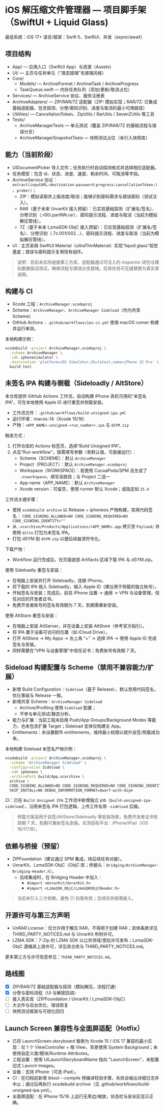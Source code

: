 # iOS 解压缩文件管理器 — 项目脚手架（SwiftUI + Liquid Glass)

最低系统：iOS 17+
语言/框架：Swift 5、SwiftUI、并发（async/await）

## 项目结构

- App/ — 应用入口（SwiftUI App）与资源（Assets）
- UI/ — 主页与任务单元（“液态玻璃”毛玻璃风格）
- Core/
  - Models/ — ArchiveFormat / ArchiveTask / ArchiveProgress
  - TaskQueue.swift — 内存任务队列（添加/更新/取消占位）
- Services/ — ArchiveService 协议、服务注册表
- ArchiveAdapters/ — ZIP/RAR/7Z 适配器（ZIP: 模拟实现；RAR/7Z: 已集成基础适配器，包含探测、分卷/密码识别、进度与取消的最小可用路径）
- Utilities/ — CancellationToken、ZipUtils / RarUtils / SevenZUtils 等工具
- Tests/
  - ArchiveManagerTests — 单元测试（覆盖 ZIP/RAR/7Z 的基础流程与错误分支）
  - ArchiveManagerSnapshotTests — 快照测试占位（未引入快照库）

## 能力（当前阶段）

- UIDocumentPicker 导入文件；任务执行时自动探测格式并选择相应适配器。
- 任务模型：包含 id、状态、进度、速度、剩余时间、可取消等字段。
- ArchiveService 协议：`extract(inputURL:destination:password:progress:cancellationToken:)`、`probe()`；
  - ZIP：模拟读取并上报进度/取消；能够识别密码需求与错误密码（测试注入）。
  - RAR（基于未来 UnrarKit 接入预留）：已实现基础探测（扩展名/签名）、分卷识别（.r00/.partNN.rar）、密码提示流程、进度与取消（当前为模拟解压管线）。
  - 7Z（基于未来 LzmaSDK-ObjC 接入预留）：已实现基础探测（扩展名/签名）、分卷识别（.7z.001/002…）、密码提示流程、进度与取消（当前为模拟解压管线）。
- UI：主页采用 SwiftUI Material（ultraThinMaterial）实现“liquid glass”视觉基底；错误与密码提示复用现有组件。

> 说明：目前未实际链接第三方库，适配器通过可注入的 inspector 闭包与模拟数据驱动测试，确保流程与错误分支就绪。后续任务可无缝替换为真实库调用。

## 构建与 CI

- Xcode 工程：`ArchiveManager.xcodeproj`
- Scheme：`ArchiveManager`、`ArchiveManager Sideload`（均为共享 Scheme）
- GitHub Actions：`.github/workflows/ios-ci.yml` 使用 macOS runner 构建并运行单测。

本地构建示例：

```bash
xcodebuild -project ArchiveManager.xcodeproj \
  -scheme ArchiveManager \
  -sdk iphonesimulator \
  -destination 'platform=iOS Simulator,OS=latest,name=iPhone 15 Pro' \
  build test
```

## 未签名 IPA 构建与侧载（Sideloadly / AltStore）

本仓库提供 GitHub Actions 工作流，自动构建 iPhone 真机可用的“未签名 IPA”，可在本地使用 Apple ID 进行重签并侧载安装。

- 工作流文件：`.github/workflows/build-unsigned-ipa.yml`
- 运行环境：macos-14（Xcode 15/16）
- 产物：`<APP_NAME>-unsigned-<run_number>.ipa` 与 `dSYM.zip`

触发方式：

1) 打开仓库的 Actions 标签页，选择“Build Unsigned IPA”。
2) 点击“Run workflow”，按需填写参数（有默认值，可直接运行）：
   - Scheme（SCHEME）：默认 `ArchiveManager`
   - Project（PROJECT）：默认 `ArchiveManager.xcodeproj`
   - Workspace（WORKSPACE）：若使用 CocoaPods/SPM 且生成了 `.xcworkspace`，填写该路径；与 Project 二选一
   - App name（APP_NAME）：默认 `ArchiveManager`
   - Xcode version：可留空，使用 runner 默认 Xcode；或指定如 `15.4`

工作流关键步骤：

- 使用 `xcodebuild archive` 以 Release + iphoneos 产物构建，禁用代码签名：
  `CODE_SIGNING_ALLOWED=NO CODE_SIGNING_REQUIRED=NO CODE_SIGNING_IDENTITY=""`
- 从 `.xcarchive/Products/Applications/<APP_NAME>.app` 拷贝至 `Payload/` 并使用 `ditto` 打包为未签名 IPA。
- 打包 dSYM 到 `dSYM.zip` 以便后续崩溃符号化。

下载产物：

- Workflow 运行完成后，在页面底部 Artifacts 区域下载 IPA 与 dSYM.zip。

使用 Sideloadly 重签与安装：

- 在电脑上安装并打开 Sideloadly，连接 iPhone。
- 将下载的 IPA 拖入 Sideloadly，输入 Apple ID（建议用于侧载的独立账号）。
- 开始签名与安装；完成后，前往 iPhone 设置 → 通用 → VPN 与设备管理，信任对应的开发者证书。
- 免费开发者账号的签名有效期为 7 天，到期需重新安装。

使用 AltStore 重签与安装：

- 在电脑上安装 AltServer，并在设备上安装 AltStore（参考官方指引）。
- 将 IPA 置于设备可访问的位置（如 iCloud Drive）。
- 打开 AltStore → My Apps → 左上角 “+” → 选择 IPA → 使用 Apple ID 完成签名与安装。
- 同样需要在“VPN 与设备管理”中信任证书；免费账号有效期 7 天。

## Sideload 构建配置与 Scheme（禁用不兼容能力/扩展）

- 新增 Build Configuration：`Sideload`（基于 Release），默认禁用代码签名，优化等级与 Release 一致。
- 新增共享 Scheme：`ArchiveManager Sideload`
  - Archive/Profiling 使用 `Sideload` 配置；
  - 不参与单元测试/静态分析。
- 能力与扩展：当前工程未启用 Push/App Groups/Background Modes 等能力，也未包含扩展 Target；Sideload 变体仅构建主 App。
- Entitlements：未设置额外 entitlements，维持最小权限以提升自签/侧载成功率。

本地构建 Sideload 未签名产物示例：

```bash
xcodebuild -project ArchiveManager.xcodeproj \
  -scheme "ArchiveManager Sideload" \
  -configuration Sideload \
  -sdk iphoneos \
  -archivePath build/App.xcarchive \
  archive \
  CODE_SIGNING_ALLOWED=NO CODE_SIGNING_REQUIRED=NO CODE_SIGNING_IDENTITY="" \
  SKIP_INSTALL=NO DEBUG_INFORMATION_FORMAT=dwarf-with-dsym
```

CI：已在 `Build Unsigned IPA` 工作流中新增独立 job（`build-unsigned-ipa-sideload`），沿用未签名 IPA 打包逻辑，上传工件名带 `-sideload` 后缀。

> 侧载方案适用于自签/AltStore/Sideloadly 等安装场景，免费开发者证书有效期 7 天，到期可重新签名安装。实测目标平台：iPhone/iPad（iOS 16/17/18）。

## 依赖与桥接（预留）

- ZIPFoundation（建议通过 SPM 集成，待后续任务对接）。
- UnrarKit、LzmaSDK-ObjC（ObjC 库；桥接头：`Bridging/ArchiveManager-Bridging-Header.h`）。
  - 后续集成时，在 Bridging Header 中加入：
    - `#import <UnrarKit/UnrarKit.h>`
    - `#import <LzmaSDK_ObjC/LzmaSDKObjCReader.h>`

> 当前未引入三方依赖，避免 CI 拉取失败；后续任务按需接入。

## 开源许可与第三方声明

- UnRAR License：仅允许用于解压 RAR，不得用于创建 RAR；具体条款详见 THIRD_PARTY_NOTICES.md 与 UnrarKit 所附许可。
- LZMA SDK：7-Zip 的 LZMA SDK 以公共领域/宽松许可发布；LzmaSDK-ObjC 遵循其上游许可，详见其仓库与 THIRD_PARTY_NOTICES.md。

更多第三方与许可信息参见：`THIRD_PARTY_NOTICES.md`。

## 路线图

- [x] ZIP/RAR/7Z 基础适配器与探测（模拟解压，流程打通）
- [x] 分卷与密码流程（UI 与解密回调）
- [ ] 接入真实库（ZIPFoundation / UnrarKit / LzmaSDK-ObjC）
- [ ] 大文件与后台优化、错误恢复
- [ ] 快照测试框架与可视化回归

## Launch Screen 兼容性与全面屏适配（Hotfix）

- 已将 LaunchScreen.storyboard 替换为 Xcode 15 / iOS 17 兼容的最小实现：仅 1 个 ViewController + 根 View，背景使用 System Background；未使用自定义类/模块/Runtime Attributes。
- 工程设置：使用 UILaunchStoryboardName 指向 "LaunchScreen"，未配置旧式 Launch Images。
- 设备：支持 iPhone（可选 iPad）。
- CI：在归档前新增 ibtool --compile 预编译校验步骤，失败会输出详细日志并中止；通过后再执行 xcodebuild archive（见 .github/workflows/build-unsigned-ipa.yml）。
- 全面屏适配：在 iPhone 15/16 上运行无黑边/缩放，状态栏与安全区显示正确。
